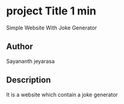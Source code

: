 # project Title 1 min

Simple Website With Joke Generator

##  Author

Sayananth jeyarasa

##  Description

It is a website which contain a joke generator
